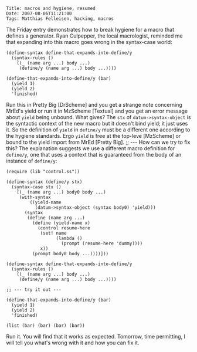     Title: macros and hygiene, resumed
    Date: 2007-08-06T11:21:00
    Tags: Matthias Felleisen, hacking, macros

The Friday entry demonstrates how to break hygiene for a macro that defines a
generator. Ryan Culpepper, the local macrologist, reminded me that expanding
into this macro goes wrong in the syntax-case world:

```racket
(define-syntax define-that-expands-into-define/y 
  (syntax-rules ()
    ((_ (name arg ...) body ...) 
     (define/y (name arg ...) body ...))))

(define-that-expands-into-define/y (bar)
  (yield 1)
  (yield 2)
  'finished)
```

Run this in Pretty Big [DrScheme] and you get a strange note concerning MrEd's
yield or run it in MzScheme [Textual] and you get an error message about
`yield` being unbound. What gives? The `stx` of `datum->syntax-object` is the
syntactic context of the new macro but it doesn't bind yield; it just uses it.
So the definition of `yield` in `define/y` must be a different one according to the
hygiene standards. Ergo `yield` is free at the top-leve [MzScheme] or bound to
the yield import from MrEd [Pretty Big]. ;; --- How can we try to fix this? The
explanation suggests we use a different macro definition for `define/y`, one that
uses a context that is guaranteed from the body of an instance of `define/y`:

```racket
(require (lib "control.ss"))

(define-syntax (define/y stx)
  (syntax-case stx ()
    [(_ (name arg ...) body0 body ...)
     (with-syntax 
         ((yield-name 
           (datum->syntax-object (syntax body0) 'yield)))
       (syntax
        (define (name arg ...)
          (define (yield-name x)
            (control resume-here
             (set! name 
                   (lambda ()
                     (prompt (resume-here 'dummy))))
             x))
          (prompt body0 body ...))))]))

(define-syntax define-that-expands-into-define/y 
  (syntax-rules ()
    ((_ (name arg ...) body ...) 
     (define/y (name arg ...) body ...))))

;; --- try it out ---

(define-that-expands-into-define/y (bar)
  (yield 1)
  (yield 2)
  'finished)

(list (bar) (bar) (bar) (bar))
```

Run it. You will find that it works as expected. Tomorrow, time permitting, I
will tell you what's wrong with it and how you can fix it.
